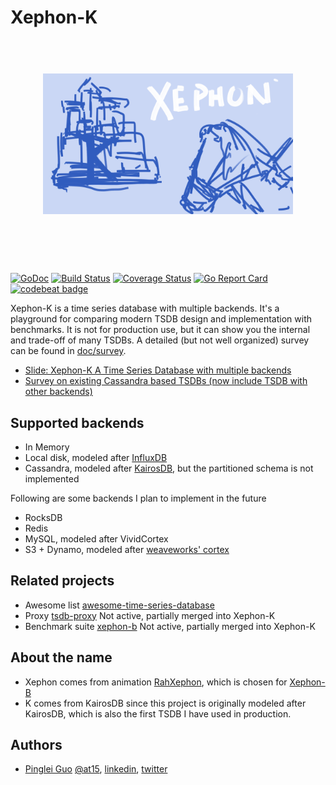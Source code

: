 # Xephon-K

<h1 align="center">
	<br>
	<img width="400" src="https://raw.githubusercontent.com/at15/artwork/master/logo/xephonhq/xephon-k.png" alt="xephon-k">
	<br>
	<br>
	<br>
</h1>

[![GoDoc](https://godoc.org/github.com/xephonhq/xephon-k?status.svg)](https://godoc.org/github.com/xephonhq/xephon-k)
[![Build Status](https://travis-ci.org/xephonhq/xephon-k.svg?branch=master)](https://travis-ci.org/xephonhq/xephon-k)
[![Coverage Status](https://coveralls.io/repos/github/xephonhq/xephon-k/badge.svg?branch=master)](https://coveralls.io/github/xephonhq/xephon-k?branch=master)
[![Go Report Card](https://goreportcard.com/badge/github.com/xephonhq/xephon-k)](https://goreportcard.com/report/github.com/xephonhq/xephon-k)
[![codebeat badge](https://codebeat.co/badges/2b3dad97-6550-4b76-a563-a3330d980b23)](https://codebeat.co/projects/github-com-xephonhq-xephon-k-master)

Xephon-K is a time series database with multiple backends. 
It's a playground for comparing modern TSDB design and implementation with benchmarks.
It is not for production use, but it can show you the internal and trade-off of many TSDBs. 
A detailed (but not well organized) survey can be found in [doc/survey](doc/survey).

- [Slide: Xephon-K A Time Series Database with multiple backends](http://www.slideshare.net/ssuser7e134a/xephon-k-a-time-series-database-with-multiple-backends)
- [Survey on existing Cassandra based TSDBs (now include TSDB with other backends)](doc/survey)
<!-- - [Benchmark](doc/bench) -->
<!-- - [Roadmap](doc/roadmap.md) -->

## Supported backends

- In Memory
- Local disk, modeled after [InfluxDB](https://github.com/influxdata/influxdb)
- Cassandra, modeled after [KairosDB](https://github.com/kairosdb/kairosdb), but the partitioned schema is not implemented

Following are some backends I plan to implement in the future

- RocksDB
- Redis
- MySQL, modeled after VividCortex
- S3 + Dynamo, modeled after [weaveworks' cortex](https://github.com/weaveworks/cortex/)

## Related projects

- Awesome list [awesome-time-series-database](https://github.com/xephonhq/awesome-time-series-database)
- Proxy [tsdb-proxy](https://github.com/xephonhq/tsdb-proxy) Not active, partially merged into Xephon-K
- Benchmark suite [xephon-b](https://github.com/xephonhq/xephon-b) Not active, partially merged into Xephon-K

## About the name

- Xephon comes from animation [RahXephon](https://en.wikipedia.org/wiki/RahXephon), which is chosen for [Xephon-B](https://github.com/xephonhq/xephon-b)
- K comes from KairosDB since this project is originally modeled after KairosDB, which is also the first TSDB I have used in production.

## Authors

- [Pinglei Guo](https://at15.github.io) [@at15](https://github.com/at15), [linkedin](https://www.linkedin.com/in/at1510086), [twitter](https://twitter.com/at1510086)
